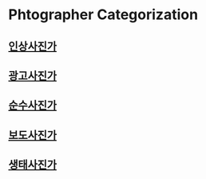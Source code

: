 # Phtographer Categorization

## [인상사진가](https://github.com/GeekInTheClass/PhotographerCategorization/blob/master/ImagePhoto.md)
	
## [광고사진가](https://github.com/GeekInTheClass/PhotographerCategorization/blob/master/AdverPhoto.md)
	
## [순수사진가](https://github.com/GeekInTheClass/PhotographerCategorization/blob/master/PurePhoto.md)

## [보도사진가](https://github.com/GeekInTheClass/PhotographerCategorization/blob/master/JournalPhoto.md)

## [생태사진가](https://github.com/GeekInTheClass/PhotographerCategorization/blob/master/NaturePhoto.md)
